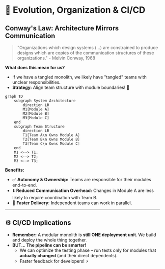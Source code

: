 # 🌱 Evolution, Organization & CI/CD

## Conway's Law: Architecture Mirrors Communication 

> "Organizations which design systems (...) are constrained to produce designs which are copies of the communication structures of these organizations." - Melvin Conway, 1968

**What does this mean for us?**

* If we have a tangled monolith, we likely have "tangled" teams with unclear responsibilities.
* **Strategy:** Align team structure with module boundaries! 🧩

```mermaid
graph TD
    subgraph System Architecture
        direction LR
        M1[Module A]
        M2[Module B]
        M3[Module C]
    end
    subgraph Team Structure
        direction LR
        T1[Team A\n Owns Module A]
        T2[Team B\n Owns Module B]
        T3[Team C\n Owns Module C]
    end
    M1 <--> T1;
    M2 <--> T2;
    M3 <--> T3;
```

**Benefits:**

* ✅ **Autonomy & Ownership:** Teams are responsible for their modules end-to-end.
* ⬇️ **Reduced Communication Overhead:** Changes in Module A are less likely to require coordination with Team B.
* 🚀 **Faster Delivery:** Independent teams can work in parallel.

-----

## ⚙️ CI/CD Implications

* **Remember:** A modular monolith is **still ONE deployment unit**. We build and deploy the whole thing together.
* **BUT... The pipeline can be smarter!**
    * We can optimize the testing phase – run tests only for modules that **actually changed** (and their direct dependents).
    * Faster feedback for developers! ⚡
